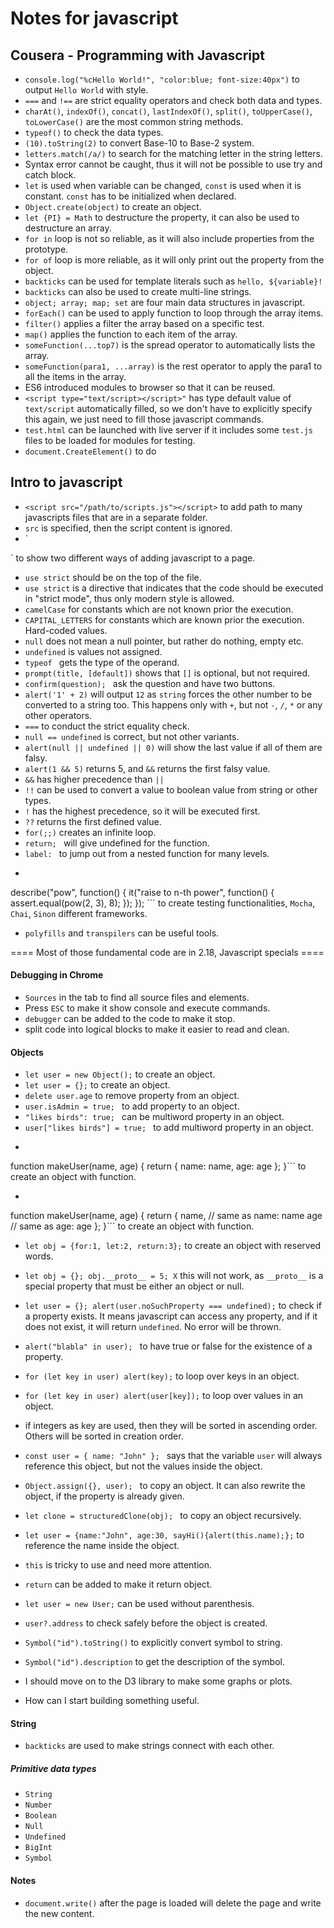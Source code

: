 # Notes for javascript

## Cousera - Programming with Javascript
- `console.log("%cHello World!", "color:blue; font-size:40px")` to output `Hello World` with style.
- `===` and `!==` are strict equality operators and check both data and types.
- `charAt()`, `indexOf()`, `concat()`, `lastIndexOf()`, `split()`, `toUpperCase()`, `toLowerCase()` are the most common string methods.
- `typeof()` to check the data types.
- `(10).toString(2)` to convert Base-10 to Base-2 system.
- `letters.match(/a/)` to search for the matching letter in the string letters.
- Syntax error cannot be caught, thus it will not be possible to use try and catch block.
- `let` is used when variable can be changed, `const` is used when it is constant. `const` has to be initialized when declared.
- `Object.create(object)` to create an object.
- `let {PI} = Math` to destructure the property, it can also be used to destructure an array.
- `for in` loop is not so reliable, as it will also include properties from the prototype.
- `for of` loop is more reliable, as it will only print out the property from the object.
- `backticks` can be used for template literals such as `hello, ${variable}!`
- `backticks` can also be used to create multi-line strings.
- `object; array; map; set` are four main data structures in javascript.
- `forEach()` can be used to apply function to loop through the array items.
- `filter()` applies a filter the array based on a specific test.
- `map()` applies the function to each item of the array.
- `someFunction(...top7)` is the spread operator to automatically lists the array.
- `someFunction(para1, ...array)` is the rest operator to apply the para1 to all the items in the array.
- ES6 introduced modules to browser so that it can be reused.
- `<script type="text/script></script>"` has type default value of `text/script` automatically filled, so we don't have to explicitly specify this again, we just need to fill those javascript commands.
- `test.html` can be launched with live server if it includes some `test.js` files to be loaded for modules for testing.
- `document.CreateElement()` to do  

## Intro to javascript
- `<script src="/path/to/scripts.js"></script>` to add path to many javascripts files that are in a separate folder.
- `src` is specified, then the script content is ignored.
- `<script src="file.js"></script>
<script>
  alert(1);
</script>` to show two different ways of adding javascript to a page.
- `use strict` should be on the top of the file.
- `use strict` is a directive that indicates that the code should be executed in "strict mode", thus only modern style is allowed.
- `camelCase` for constants which are not known prior the execution.
- `CAPITAL_LETTERS` for constants which are known prior the execution. Hard-coded values.
- `null` does not mean a null pointer, but rather do nothing, empty etc.
- `undefined` is values not assigned.
- `typeof ` gets the type of the operand.
- `prompt(title, [default])` shows that `[]` is optional, but not required.
- `confirm(question); ` ask the question and have two buttons.
- `alert('1' + 2)` will output `12` as `string` forces the other number to be converted to a string too. This happens only with `+`, but not `-`, `/`, `*` or any other operators.
- `===` to conduct the strict equality check.
- `null == undefined` is correct, but not other variants.
- `alert(null || undefined || 0)` will show the last value if all of them are falsy.
- `alert(1 && 5)` returns 5, and `&&` returns the first falsy value.
- `&&` has higher precedence than `||`
- `!!` can be used to convert a value to boolean value from string or other types.
- `!` has the highest precedence, so it will be executed first.
- `??` returns the first defined value.
- `for(;;)` creates an infinite loop.
- `return; ` will give undefined for the function.
- `label: ` to jump out from a nested function for many levels.
- ```{javascript}
describe("pow", function() {
  it("raise to n-th power", function() {
    assert.equal(pow(2, 3), 8);
    });
  });
``` to create testing functionalities, `Mocha`, `Chai`, `Sinon` different frameworks.
- `polyfills` and `transpilers` can be useful tools.


==== Most of those fundamental code are in 2.18, Javascript specials ====

#### Debugging in Chrome
- `Sources` in the tab to find all source files and elements.
- Press `ESC` to make it show console and execute commands.
- `debugger` can be added to the code to make it stop.
- split code into logical blocks to make it easier to read and clean.

#### Objects
- `let user = new Object();` to create an object.
- `let user = {};` to create an object.
- `delete user.age` to remove property from an object.
- `user.isAdmin = true; ` to add property to an object.
- `"likes birds": true; ` can be multiword property in an object.
- `user["likes birds"] = true; ` to add multiword property in an object.
- ```{javascript}
function makeUser(name, age) {
  return {
    name: name,
    age: age
  };
}``` to create an object with function.
- ```{javascript}
function makeUser(name, age) {
  return {
    name, // same as name: name
    age   // same as age: age
  };
}``` to create an object with function.
- `let obj = {for:1, let:2, return:3};` to create an object with reserved words.
- `let obj = {}; obj.__proto__ = 5; X` this will not work, as `__proto__` is a special property that must be either an object or null.
- `let user = {}; alert(user.noSuchProperty === undefined);` to check if a property exists. It means javascript can access any property, and if it does not exist, it will return `undefined`. No error will be thrown.
- `alert("blabla" in user); ` to have true or false for the existence of a property.
- `for (let key in user) alert(key);` to loop over keys in an object.
- `for (let key in user) alert(user[key]);` to loop over values in an object.
- if integers as key are used, then they will be sorted in ascending order. Others will be sorted in creation order.
- `const user = { name: "John" }; ` says that the variable `user` will always reference this object, but not the values inside the object.
- `Object.assign({}, user); ` to copy an object. It can also rewrite the object, if the property is already given.
- `let clone = structuredClone(obj); ` to copy an object recursively.
- `let user = {name:"John", age:30, sayHi(){alert(this.name);};` to reference the name inside the object.
- `this` is tricky to use and need more attention.
- `return` can be added to make it return object.
- `let user = new User;` can be used without parenthesis.
-  `user?.address` to check safely before the object is created.
- `Symbol("id").toString()` to explicitly convert symbol to string.
- `Symbol("id").description` to get the description of the symbol.

- I should move on to the D3 library to make some graphs or plots.
- How can I start building something useful.

#### String
- `backticks` are used to make strings connect with each other.

##### Primitive data types
- `String`
- `Number`
- `Boolean`
- `Null`
- `Undefined`
- `BigInt`
- `Symbol`



#### Notes
- `document.write()` after the page is loaded will delete the page and write the new content.

